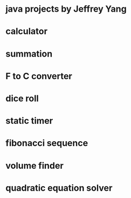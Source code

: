 # java projects by Jeffrey Yang
# calculator
# summation
# F to C converter
# dice roll
# static timer
# fibonacci sequence
# volume finder
# quadratic equation solver
